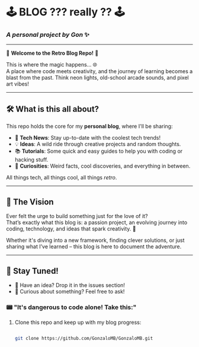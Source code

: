 # 🕹️ **BLOG ??? really ??** 🕹️

### _A personal project by Gon_ ✨

---

👾 **Welcome to the Retro Blog Repo!** 👾

This is where the magic happens... 🌐  
A place where code meets creativity, and the journey of learning becomes a blast from the past. Think neon lights, old-school arcade sounds, and pixel art vibes!

---

## 🛠️ **What is this all about?**

This repo holds the core for my **personal blog**, where I'll be sharing:

- 📰 **Tech News**: Stay up-to-date with the coolest tech trends!
- 💡 **Ideas**: A wild ride through creative projects and random thoughts.
- 📚 **Tutorials**: Some quick and easy guides to help you with coding or hacking stuff.
- 🤖 **Curiosities**: Weird facts, cool discoveries, and everything in between.

All things tech, all things cool, all things _retro_.

---

## 🚀 **The Vision**

Ever felt the urge to build something just for the love of it?  
That’s exactly what this blog is: a passion project, an evolving journey into coding, technology, and ideas that spark creativity. 💾

Whether it's diving into a new framework, finding clever solutions, or just sharing what I’ve learned – this blog is here to document the adventure.

---

## 👾 **Stay Tuned!**

- 💬 Have an idea? Drop it in the issues section!
- 🤔 Curious about something? Feel free to ask!

### 📟 "It's dangerous to code alone! Take this:"

1. Clone this repo and keep up with my blog progress:
   ```bash
   
   git clone https://github.com/GonzaloMB/GonzaloMB.git

   ```
